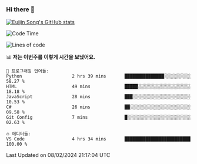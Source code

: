 ### Hi there 👋

[![Euijin Song's GitHub stats](https://github-readme-stats.vercel.app/api?username=lstar2397&count_private=true&show_icons=true&theme=tokyonight&locale=kr)](https://github.com/anuraghazra/github-readme-stats)

<!--START_SECTION:waka-->
![Code Time](http://img.shields.io/badge/Code%20Time-276%20hrs%2027%20mins-blue)

![Lines of code](https://img.shields.io/badge/%EC%A0%80%EB%8A%94%20%EC%97%AC%ED%83%9C%EA%B9%8C%EC%A7%80%20-744.5%20thousand%20%EC%A4%84%EC%9D%98%20%EC%BD%94%EB%93%9C%EB%A5%BC%20%EC%9E%91%EC%84%B1%ED%96%88%EC%96%B4%EC%9A%94.-blue)

📊 **저는 이번주를 이렇게 시간을 보냈어요.** 

```text
💬 프로그래밍 언어들: 
Python                   2 hrs 39 mins       ███████████████░░░░░░░░░░   58.27 % 
HTML                     49 mins             █████░░░░░░░░░░░░░░░░░░░░   18.18 % 
JavaScript               28 mins             ███░░░░░░░░░░░░░░░░░░░░░░   10.53 % 
C#                       26 mins             ██░░░░░░░░░░░░░░░░░░░░░░░   09.58 % 
Git Config               7 mins              █░░░░░░░░░░░░░░░░░░░░░░░░   02.63 % 

🔥 에디터들: 
VS Code                  4 hrs 34 mins       █████████████████████████   100.00 % 
```


 Last Updated on 08/02/2024 21:17:04 UTC
<!--END_SECTION:waka-->

<!--
**lstar2397/lstar2397** is a ✨ _special_ ✨ repository because its `README.md` (this file) appears on your GitHub profile.

Here are some ideas to get you started:

- 🔭 I’m currently working on ...
- 🌱 I’m currently learning ...
- 👯 I’m looking to collaborate on ...
- 🤔 I’m looking for help with ...
- 💬 Ask me about ...
- 📫 How to reach me: ...
- 😄 Pronouns: ...
- ⚡ Fun fact: ...
-->
